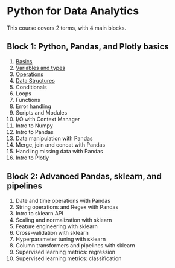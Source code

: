 # Python for Data Analytics

This course covers 2 terms, with 4 main blocks.

## Block 1: Python, Pandas, and Plotly basics

1. [Basics](/01_basics/01_basics.md)
2. [Variables and types](/02_variables_and_types/02_variables_and_types.md)
3. [Operations](/03_operations/03_operations.md)
4. [Data Structures](/04_data_structures/04_data_structures.md)
5. Conditionals
6. Loops
7. Functions
8. Error handling
9. Scripts and Modules
10. I/O with Context Manager
11. Intro to Numpy
12. Intro to Pandas
13. Data manipulation with Pandas
14. Merge, join and concat with Pandas
15. Handling missing data with Pandas
16. Intro to Plotly

## Block 2: Advanced Pandas, sklearn, and pipelines

1. Date and time operations with Pandas
2. String operations and Regex with Pandas
3. Intro to sklearn API
4. Scaling and normalization with sklearn
5. Feature engineering with sklearn
6. Cross-validation with sklearn
7. Hyperparameter tuning with sklearn
8. Column transformers and pipelines with sklearn
9. Supervised learning metrics: regression
10. Supervised learning metrics: classification
